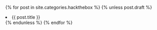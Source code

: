 {% for post in site.categories.hackthebox %}
  {% unless post.draft %}
    <li>{{ post.title }}</li>
  {% endunless %}
{% endfor %}
